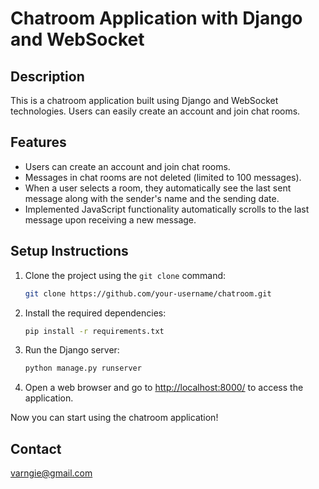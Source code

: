 # Chatroom Application with Django and WebSocket

## Description

This is a chatroom application built using Django and WebSocket technologies. Users can easily create an account and join chat rooms.

## Features

- Users can create an account and join chat rooms.
- Messages in chat rooms are not deleted (limited to 100 messages).
- When a user selects a room, they automatically see the last sent message along with the sender's name and the sending date.
- Implemented JavaScript functionality automatically scrolls to the last message upon receiving a new message.
  
## Setup Instructions

1. Clone the project using the `git clone` command:

    ```bash
    git clone https://github.com/your-username/chatroom.git
    ```

2. Install the required dependencies:

    ```bash
    pip install -r requirements.txt
    ```

3. Run the Django server:

    ```bash
    python manage.py runserver
    ```

4. Open a web browser and go to [http://localhost:8000/](http://localhost:8000/) to access the application.

Now you can start using the chatroom application!

## Contact
 varngie@gmail.com
